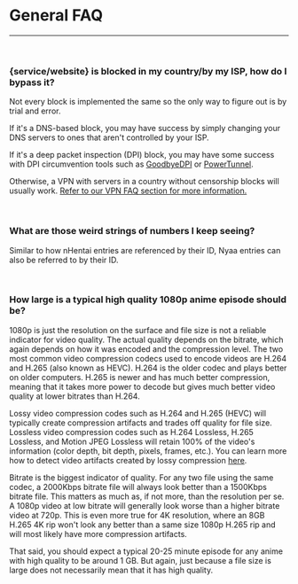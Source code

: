 # **General FAQ**

---

&nbsp;

### **{service/website} is blocked in my country/by my ISP, how do I bypass it?**


Not every block is implemented the same so the only way to figure out is by trial and error.

If it's a DNS-based block, you may have success by simply changing your DNS servers to ones that aren't controlled by your ISP.

If it's a deep packet inspection (DPI) block, you may have some success with DPI circumvention tools such as [GoodbyeDPI](https://github.com/ValdikSS/GoodbyeDPI) or [PowerTunnel](https://github.com/krlvm/PowerTunnel-Android).

Otherwise, a VPN with servers in a country without censorship blocks will usually work. [Refer to our VPN FAQ section for more information.](https://www.reddit.com/r/animepiracy/wiki/faq#wiki_vpn_faq)

&nbsp;

### **What are those weird strings of numbers I keep seeing?**

Similar to how nHentai entries are referenced by their ID, Nyaa entries can also be referred to by their ID.

&nbsp;

### **How large is a typical high quality 1080p anime episode should be?**


1080p is just the resolution on the surface and file size is not a reliable indicator for video quality. The actual quality depends on the bitrate, which again depends on how it was encoded and the compression level. The two most common video compression codecs used to encode videos are H.264 and H.265 (also known as HEVC). H.264 is the older codec and plays better on older computers. H.265 is newer and has much better compression, meaning that it takes more power to decode but gives much better video quality at lower bitrates than H.264.

Lossy video compression codes such as H.264 and H.265 (HEVC) will typically create compression artifacts and trades off quality for file size. Lossless video compression codes such as H.264 Lossless, H.265 Lossless, and Motion JPEG Lossless will retain 100% of the video's information (color depth, bit depth, pixels, frames, etc.). You can learn more how to detect video artifacts created by lossy compression [here](https://guide.encode.moe/encoding/video-artifacts.html).

Bitrate is the biggest indicator of quality. For any two file using the same codec, a 2000Kbps bitrate file will always look better than a 1500Kbps bitrate file. This matters as much as, if not more, than the resolution per se. A 1080p video at low bitrate will generally look worse than a higher bitrate video at 720p. This is even more true for 4K resolution, where an 8GB H.265 4K rip won't look any better than a same size 1080p H.265 rip and will most likely have more compression artifacts.

That said, you should expect a typical 20-25 minute episode for any anime with high quality to be around 1 GB. But again, just because a file size is large does not necessarily mean that it has high quality.
 
&nbsp;
